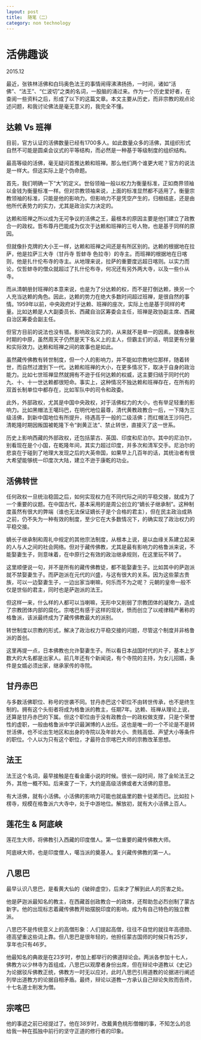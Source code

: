 ```yaml
---
layout: post
title:  随笔（二）
category: non technology 
---
```


# 活佛趣谈

2015.12

最近，张铁林活佛和白玛奥色法王的事情闹得沸沸扬扬，一时间，诸如“活佛”、“法王”、“仁波切”之类的名词，一股脑的涌过来。作为一个历史爱好者，在查阅一些资料之后，形成了以下的这篇文章。本文主要从历史，而非宗教的观点论述问题，和我讨论佛法是毫无意义的，我完全不懂。

## 达赖 Vs 班禅

目前，官方认证的活佛数量已经有1700多人。如此数量众多的活佛，其组织形式自然不可能是圆桌会议式的平等结构，而必然是一种基于等级制度的组织结构。

最高等级的活佛，毫无疑问首推达赖和班禅。那么他们两个谁更大呢？官方的说法是一样大。但这实际上是个伪命题。

首先，我们明确一下“大”的定义。世俗领袖一般以权力为衡量标准，正如商界领袖以金钱为衡量标准一样。但对宗教领袖来说，上面的标准显然都不适用了。衡量宗教领袖的标准，只能是他的影响力。但影响力不是凭空产生的，归根结底，还是由他所代表势力的实力，尤其是政治实力决定的。

达赖和班禅之所以成为无可争议的活佛之王，最根本的原因主要是他们建立了政教合一的政权。哲布尊丹巴能成为仅次于达赖和班禅的三号人物，也是基于同样的原因。

但就像扑克牌的大小王一样，达赖和班禅之间还是有所区别的。达赖的根据地在拉萨，他是拉萨三大寺（甘丹寺 哲蚌寺 色拉寺）的寺主。而班禅的根据地在日喀则，他是扎什伦布寺的寺主。从地理来说，拉萨的重要度远超日喀则。以实力而论，仅哲蚌寺的僧众就超过了扎什伦布寺，何况还有另外两大寺，以及一些仆从寺。

而从清朝册封班禅的本意来说，也是为了分达赖的权，而不是打倒达赖，换另一个人充当达赖的角色。因此，达赖的势力在绝大多数时间超过班禅，是很自然的事情。1959年以前，中央政府对于达赖、班禅的座次，实际上也是基于同样的考量。比如达赖是人大副委员长、西藏自治区筹委会主任，班禅是政协副主席、西藏自治区筹委会副主任。

但官方目前的说法也没有错。影响政治实力的，从来就不是单一的因素。就像春秋时期的中原，虽然周天子仍然是天下名义上的主人，但霸主们的话，明显更有分量和实际效力。达赖和班禅之间的故事也是如此。

虽然藏传佛教有转世制度，但一个人的影响力，并不能如宗教地位那样，随着转世，而自然过渡到下一代。达赖和班禅的大小，在更多情况下，取决于自身的政治能力。比如七世班禅显然就拥有不逊于任何达赖的权威，这主要归结于同时代的九、十、十一世达赖都很短命。事实上，这种情况不独达赖和班禅存在，在所有的双首长制单位中都存在，比如军队中的司令和政委。

此外，外部政权，尤其是中国中央政权，对于活佛权力的大小，也有举足轻重的影响力。比如黑帽法王噶玛巴，在明代地位最尊，清代黄教政教合一后，一下降为三级活佛，到新中国地位有所提升，待遇高于一般的二级活佛；而红帽法王沙玛巴，清乾隆时期因叛国被乾隆下令“剥黄正法”、禁止转世，直接灭了这一世系。

历史上影响西藏的外部政权，还包括蒙古、英国、印度和尼泊尔。其中的尼泊尔，别看现在是个小国，在乾隆年间，其实力超过印度，并多次和清军交手。尼泊尔的悲哀在于碰到了地理大发现之后的大英帝国，如果早上几百年的话，其统治者有很大希望能够统一印度次大陆，建立不逊于康乾的功业。

## 活佛转世

任何政权一旦统治稳固之后，如何实现权力在不同代际之间的平稳交接，就成为了一个重要的议题。在中国古代，基本采用的是周公创立的“嫡长子继承制”。这种制度虽然有很大的弊端（谁也无法保证嫡长子是个合格的君主），但在民主政治成熟之前，仍不失为一种有效的制度，至少它在大多数情况下，的确实现了政治权力的平稳交接。

嫡长子继承制和周礼中规定的其他宗法制度，从根本上说，是以血缘关系建立起来的人与人之间的社会网络。但对于藏传佛教，尤其是最有影响力的格鲁派来说，不能娶妻生子，则意味着，在中原行之有效的政治继承规则，在这里玩不转了。

这里顺便说一句，并不是所有的藏传佛教徒，都不能娶妻生子。比如其中的萨迦派就不禁娶妻生子。而萨迦派在元代的兴盛，与这有很大的关系。因为这些蒙古贵族，可以一边娶妻生子，一边出家当喇嘛，何乐而不为之呢？ 元朝的皇帝一般不仅是世俗的君主，同时也是萨迦派的法王。

但这样一来，什么样的人都可以当喇嘛，无形中又削弱了宗教团体的凝聚力，造成了宗教团体内部的腐化。宗喀巴有感于这样的现状，愤而创立了以戒律精严著称的格鲁派，该派最终成为了藏传佛教最大的派别。

转世制度以宗教的形式，解决了政治权力平稳交接的问题，尽管这个制度并非格鲁派的首创。

这里再提一点，日本佛教也允许娶妻生子。所以看日本战国时代的片子，基本上岁数大的大名都是出家人。前几年还有个新闻说，有个寺院的主持，为女儿招婿，条件是女婿必须出家，继承家传的寺院。

## 甘丹赤巴

与多数活佛职位、称号的世袭不同。甘丹赤巴这个职位不由转世传承，也不是终生制的。拥有这个头衔者将成为格鲁派的教主，任期7年。达赖、班禅从理论上说，还算是甘丹赤巴的下属。但这个职位由于没有政教合一的政权做支撑，只是个荣誉性的虚职，一般由格鲁派中学识最渊博的人出任。这也是唯一的一个不论是不是转世活佛，也不论出生地区和出身的寺院以及年龄大小、贵贱高低、声望大小等条件的职位。个人以为只有这个职位，才最符合宗喀巴大师的宗教改革思想。

## 法王

法王这个名词，最早接触是在看金庸小说的时候。很长一段时间，除了金轮法王之外，其他一概不知。后来查了一下，大约是高级活佛或者大活佛的意思。

有大活佛，就有小活佛。小活佛的影响力可能也就庙里的数十徒弟而已。比如拉卜楞寺，规模在格鲁派六大寺中，处于中游地位。解放初，就有大小活佛上百人。

## 莲花生 & 阿底峡

莲花生大师，将佛教引入西藏的印度僧人。第一位重要的藏传佛教大师。

阿底峡大师，也是印度僧人，噶当派的奠基人。复兴藏传佛教的第一人。

## 八思巴

最早认识八思巴，是看黄大仙的《破碎虚空》，后来才了解到此人的厉害之处。

他是萨迦派最知名的教主，在西藏首创政教合一的政体，还帮助忽必烈创制了蒙古新字。他的出现标志着藏传佛教开始摆脱印度的影响，成为有自己特色的独立教派。

八思巴不是传统意义上的高僧形象：人们提起高僧，往往不自觉的就往年高德勋、德高望重这些词上靠。但八思巴是很年轻的，他担任蒙古国师的时候只有25岁，享年也只有46岁。

他最知名的典故是在23岁时，参加上都举行的佛道辩论会。两派各参加十七人，佛教方以少林寺为首组成，八思巴以观摩者身份出席，但在辩论中道教以《史记》为论据驳斥佛教正统，佛教方一时无以应对，此时八思巴引用道教的论据进行阐述列举出道教方的论据自相矛盾。最终，辩论以道教一方承认自己辩论失败而告终，十七名道士削发为僧。

## 宗喀巴

他的事迹之前已经提过了。他在38岁时，改戴黄色桃形僧帽的事，不知怎么的总给我一种在孤独中前行的坚守正道的修行者的印象。

